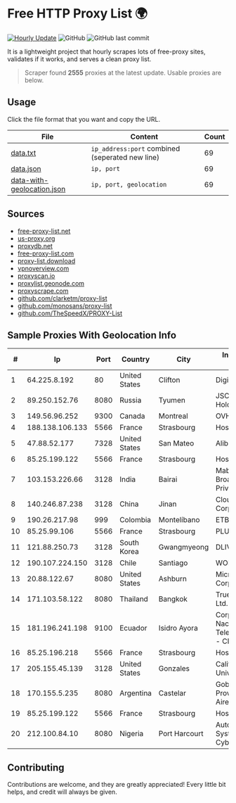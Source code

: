 
# Free HTTP Proxy List 🌍

[![Hourly Update](https://github.com/mertguvencli/http-proxy-list/actions/workflows/main.yml/badge.svg?branch=main)](https://github.com/mertguvencli/http-proxy-list/actions/workflows/main.yml)
![GitHub](https://img.shields.io/github/license/mertguvencli/http-proxy-list)
![GitHub last commit](https://img.shields.io/github/last-commit/mertguvencli/http-proxy-list)

It is a lightweight project that hourly scrapes lots of free-proxy sites, validates if it works, and serves a clean proxy list.


> Scraper found **2555** proxies at the latest update. Usable proxies are below.

## Usage

Click the file format that you want and copy the URL.


|File|Content|Count|
|----|-------|-----|
|[data.txt](https://raw.githubusercontent.com/mertguvencli/http-proxy-list/main/proxy-list/data.txt)|`ip_address:port` combined (seperated new line)|69|
|[data.json](https://raw.githubusercontent.com/mertguvencli/http-proxy-list/main/proxy-list/data.json)|`ip, port`|69|
|[data-with-geolocation.json](https://raw.githubusercontent.com/mertguvencli/http-proxy-list/main/proxy-list/data-with-geolocation.json)|`ip, port, geolocation`|69|

## Sources

* [free-proxy-list.net](https://free-proxy-list.net)
* [us-proxy.org](https://www.us-proxy.org)
* [proxydb.net](http://proxydb.net)
* [free-proxy-list.com](https://free-proxy-list.com/?page=&port=&type%5B%5D=http&type%5B%5D=https&up_time=0&search=Search)
* [proxy-list.download](https://www.proxy-list.download/HTTP)
* [vpnoverview.com](https://vpnoverview.com/privacy/anonymous-browsing/free-proxy-servers)
* [proxyscan.io](https://www.proxyscan.io)
* [proxylist.geonode.com](https://proxylist.geonode.com/api/proxy-list?limit=300&page=1&sort_by=lastChecked&sort_type=desc&protocols=http,https)
* [proxyscrape.com](https://api.proxyscrape.com/v2/?request=displayproxies&protocol=http&timeout=10000&country=all&ssl=all&anonymity=all)
* [github.com/clarketm/proxy-list](https://raw.githubusercontent.com/clarketm/proxy-list/master/proxy-list-raw.txt)
* [github.com/monosans/proxy-list](https://raw.githubusercontent.com/monosans/proxy-list/main/proxies/http.txt)
* [github.com/TheSpeedX/PROXY-List](https://raw.githubusercontent.com/TheSpeedX/PROXY-List/master/http.txt)


## Sample Proxies With Geolocation Info

|#|Ip|Port|Country|City|Internet Service Provider|
|-|--|----|-------|----|-------------------------|
|1|64.225.8.192|80|United States|Clifton|DigitalOcean, LLC|
|2|89.250.152.76|8080|Russia|Tyumen|JSC "ER-Telecom Holding"|
|3|149.56.96.252|9300|Canada|Montreal|OVH SAS|
|4|188.138.106.133|5566|France|Strasbourg|Host Europe GmbH|
|5|47.88.52.177|7328|United States|San Mateo|Alibaba.com LLC|
|6|85.25.199.122|5566|France|Strasbourg|Host Europe GmbH|
|7|103.153.226.66|3128|India|Bairai|Maba Safenet Broadband Services Private Limited|
|8|140.246.87.238|3128|China|Jinan|Cloud Computing Corporation|
|9|190.26.217.98|999|Colombia|Montelíbano|ETB - Colombia|
|10|85.25.99.106|5566|France|Strasbourg|PLUSSERVER|
|11|121.88.250.73|3128|South Korea|Gwangmyeong|DLIVE|
|12|190.107.224.150|3128|Chile|Santiago|WOM S.A.|
|13|20.88.122.67|8080|United States|Ashburn|Microsoft Corporation|
|14|171.103.58.122|8080|Thailand|Bangkok|True Internet Co., Ltd.|
|15|181.196.241.198|9100|Ecuador|Isidro Ayora|Corporacion Nacional De Telecomunicaciones - CNT EP|
|16|85.25.196.218|5566|France|Strasbourg|Host Europe GmbH|
|17|205.155.45.139|3128|United States|Gonzales|California State University Network|
|18|170.155.5.235|8080|Argentina|Castelar|Gobernacion de la Provincia de Buenos Aires|
|19|85.25.199.122|5566|France|Strasbourg|Host Europe GmbH|
|20|212.100.84.10|8080|Nigeria|Port Harcourt|Autonomous System number for Cyber Space|



## Contributing

Contributions are welcome, and they are greatly appreciated! Every
little bit helps, and credit will always be given.


